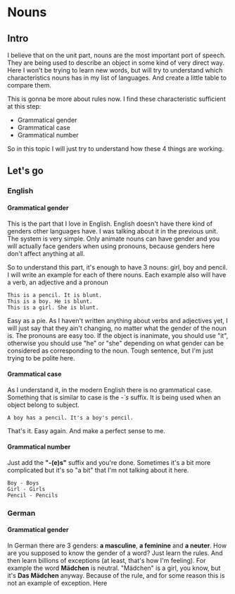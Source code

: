 # Nouns

## Intro

I believe that on the unit part, nouns are the most important port of speech. They are being used to describe an object in some kind of very direct way. Here I won't be trying to learn new words, but will try to understand which characteristics nouns has in my list of languages. And create a little table to compare them.

This is gonna be more about rules now. I find these characteristic sufficient at this step:
  - Grammatical gender
  - Grammatical case
  - Grammatical number

So in this topic I will just try to understand how these 4 things are working.

## Let's go

### English

#### Grammatical gender

This is the part that I love in English. English doesn't have there kind of genders other languages have. I was talking about it in the previous unit. 
The system is very simple. Only animate nouns can have gender and you will actually face genders when using pronouns, because genders here don't affect anything at all. 

So to understand this part, it's enough to have 3 nouns: girl, boy and pencil.
I will write an example for each of there nouns. Each example also will have a verb, an adjective and a pronoun
```
This is a pencil. It is blunt.
This is a boy. He is blunt.
This is a girl. She is blunt.
```

Easy as a pie. As I haven't written anything about verbs and adjectives yet, I will just say that they ain't changing, no matter what the gender of the noun is. The pronouns are easy too. If the object is inanimate, you should use "it", otherwise you should use "he" or "she" depending on what gender can be considered as corresponding to the noun. Tough sentence, but I'm just trying to be polite here.

#### Grammatical case

As I understand it, in the modern English there is no grammatical case. Something that is similar to case is the _-`s_ suffix. It is being used when an object belong to subject.
```
A boy has a pencil. It's a boy's pencil.
```

That's it. Easy again. And make a perfect sense to me.

#### Grammatical number

Just add the __"-(e)s"__ suffix and you're done. Sometimes it's a bit more complicated but it's so "a bit" that I'm not talking about it here.
```
Boy - Boys 
Girl - Girls
Pencil - Pencils
```

### German

#### Grammatical gender

In German there are 3 genders: **a masculine**, **a feminine** and **a neuter**. How are you supposed to know the gender of a word? Just learn the rules. And then learn billions of exceptions (at least, that's how I'm feeling). 
For example the word **Mädchen** is neutral. "Mädchen" is a girl, you know, but it's **Das Mädchen** anyway. Because of the rule, and for some reason this is not an example of exception. Here 
